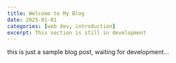 ```yaml
---
title: Welcome to My Blog
date: 2025-01-01
categories: [web dev, introduction]
excerpt: This section is still in development
---
```


this is just a sample blog post, waiting for development...